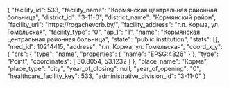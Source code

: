 {
    "facility_id": 533,
    "facility_name": "Кормянская центральная районная больница",
    "district_id": "3-11-0",
    "district_name": "Кормянский район",
    "facility_url": "https:\/\/rogachevcrb.by\/",
    "facility_address": "г.п. Корма, ул. Гомельская",
    "facility_type": "0",
    "ap_1": "1",
    "name": "Кормянская центральная районная больница",
    "state": "public institution",
    "stats": [],
    "med_id": 10214415,
    "address": "г.п. Корма, ул. Гомельская",
    "coord_x_y": {
        "crs": {
            "type": "name",
            "properties": {
                "name": "EPSG:4326"
            }
        },
        "type": "Point",
        "coordinates": [
            30.8054,
            53.1232
        ]
    },
    "place_name": "Корма",
    "place_type": "city",
    "year_of_closing": null,
    "year_of_opening": "0",
    "healthcare_facility_key": 533,
    "administrative_division_id": "3-11-0"
}